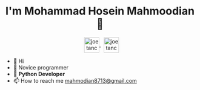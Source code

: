 <h1 align="center">I'm Mohammad Hosein Mahmoodian 👋  </h1>

<p align="center">
</a> &nbsp;
<a href="https://instagram.com/mhmdhosin.mhmodian2" target="blank"><img align="center"
            src="https://cdn.cdnlogo.com/logos/i/43/instagram-circle.svg" alt="joetancy" height="40" width="40" /> 
</a> &nbsp;
<a href="https://t.me/Ho3eiinTech" target="blank"><img align="center" 
            src="https://cdn.cdnlogo.com/logos/t/39/telegram.svg" alt="joetancy" height="40" width="40" />
</a>
</p>
        
- 👋 Hi 
- 👀 Novice programmer
- 🌱 **Python Developer**
- 📫 How to reach me mahmodian8713@gmail.com

<!---
HoseiinTech/HoseiinTech is a ✨ special ✨ repository because its `README.md` (this file) appears on your GitHub profile.
You can click the Preview link to take a look at your changes.
--->

